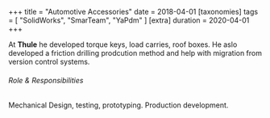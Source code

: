 +++
title = "Automotive Accessories"
date = 2018-04-01
[taxonomies]
tags = [ "SolidWorks", "SmarTeam", "YaPdm" ]
[extra]
duration = 2020-04-01
+++

At **Thule** he developed torque keys, load carries, roof boxes. 
He aslo developed a friction drilling prodcution method and help with migration from version control systems. 

###### Role & Responsibilities
Mechanical Design, testing, prototyping. Production development.